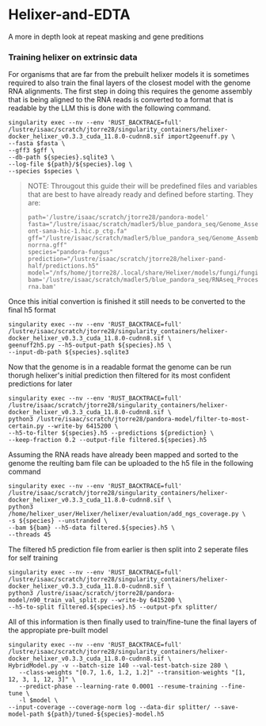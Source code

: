 # Helixer-and-EDTA
A more in depth look at  repeat masking and gene preditions

### Training helixer on extrinsic data
 For organisms that are far from the prebuilt helixer models it is sometimes required to also train the final layers of the closest model with the genome RNA alignments.
 The first step in doing this requires the genome assembly that is being aligned to the RNA reads is converted to a format that is readable by the LLM this is done with the following command.

```
singularity exec --nv --env 'RUST_BACKTRACE=full' /lustre/isaac/scratch/jtorre28/singularity_containers/helixer-docker_helixer_v0.3.3_cuda_11.8.0-cudnn8.sif import2geenuff.py \
--fasta $fasta \
--gff3 $gff \
--db-path ${species}.sqlite3 \
--log-file ${path}/${species}.log \
--species $species \
```

> NOTE: Througout this guide their will be predefined files and variables that are best to have already ready and defined before starting.
> They are:
> ```
> path='/lustre/isaac/scratch/jtorre28/pandora-model'
> fasta="/lustre/isaac/scratch/madler5/blue_pandora_seq/Genome_Assembly/hifiasm/hifiasm/pacbio-ont-sana-hic-1.hic.p_ctg.fa"
> gff="/lustre/isaac/scratch/madler5/blue_pandora_seq/Genome_Assembly/Genome_Annotation/1_helixer_docker/pandora-norrna.gff"
> species="pandora-fungus"
> prediction="/lustre/isaac/scratch/jtorre28/helixer-pand-half/predictions.h5"
> model="/nfs/home/jtorre28/.local/share/Helixer/models/fungi/fungi_v0.3_a_0100.h5"
> bam='/lustre/isaac/scratch/madler5/blue_pandora_seq/RNAseq_Processing/2_Trimmomatic/posttrim_paired/mapped-rna.bam'
> ```

Once this initial convertion is finished it still needs to be converted to the final h5 format

```
singularity exec --nv --env 'RUST_BACKTRACE=full' /lustre/isaac/scratch/jtorre28/singularity_containers/helixer-docker_helixer_v0.3.3_cuda_11.8.0-cudnn8.sif \
geenuff2h5.py --h5-output-path ${species}.h5 \
--input-db-path ${species}.sqlite3
```

Now that the genome is in a readable format the genome can be run thorugh helixer's initial prediction then filtered for its most confident predictions for later

```
singularity exec --nv --env 'RUST_BACKTRACE=full' /lustre/isaac/scratch/jtorre28/singularity_containers/helixer-docker_helixer_v0.3.3_cuda_11.8.0-cudnn8.sif \
python3 /lustre/isaac/scratch/jtorre28/pandora-model/filter-to-most-certain.py --write-by 6415200 \
--h5-to-filter ${species}.h5 --predictions ${prediction} \
--keep-fraction 0.2 --output-file filtered.${species}.h5
```
Assuming the RNA reads have already been mapped and sorted to the genome the reulting bam file can be uploaded to the h5 file in the following command

```
singularity exec --nv --env 'RUST_BACKTRACE=full' /lustre/isaac/scratch/jtorre28/singularity_containers/helixer-docker_helixer_v0.3.3_cuda_11.8.0-cudnn8.sif \
python3 /home/helixer_user/Helixer/helixer/evaluation/add_ngs_coverage.py \
-s ${species} --unstranded \
--bam ${bam} --h5-data filtered.${species}.h5 \
--threads 45
```

The filtered h5 prediction file from earlier is then split into 2 seperate files for self training

```
singularity exec --nv --env 'RUST_BACKTRACE=full' /lustre/isaac/scratch/jtorre28/singularity_containers/helixer-docker_helixer_v0.3.3_cuda_11.8.0-cudnn8.sif \
python3 /lustre/isaac/scratch/jtorre28/pandora-model/n90_train_val_split.py --write-by 6415200 \
--h5-to-split filtered.${species}.h5 --output-pfx splitter/
```

All of this information is then finally used to train/fine-tune the final layers of the appropiate pre-built model 

```
singularity exec --nv --env 'RUST_BACKTRACE=full' /lustre/isaac/scratch/jtorre28/singularity_containers/helixer-docker_helixer_v0.3.3_cuda_11.8.0-cudnn8.sif \
HybridModel.py -v --batch-size 140 --val-test-batch-size 280 \
   --class-weights "[0.7, 1.6, 1.2, 1.2]" --transition-weights "[1, 12, 3, 1, 12, 3]" \
   --predict-phase --learning-rate 0.0001 --resume-training --fine-tune \
   -l $model \
--input-coverage --coverage-norm log --data-dir splitter/ --save-model-path ${path}/tuned-${species}-model.h5
```




